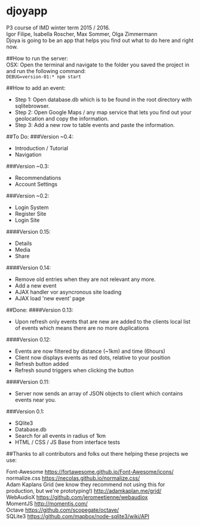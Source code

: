 # djoyapp
P3 course of IMD winter term 2015 / 2016.  
Igor Filipe, Isabella Roscher, Max Sommer, Olga Zimmermann  
Djoya is going to be an app that helps you find out what to do here and right now.

##How to run the server:  
OSX: Open the terminal and navigate to the folder you saved the project in and run the following command:   
``` DEBUG=version-01:* npm start ```  

##How to add an event:
* Step 1: Open database.db which is to be found in the root directory with sqlitebrowser.
* Step 2: Open Google Maps / any map service that lets you find out your geolocation and copy the information.
* Step 3: Add a new row to table events and paste the information.

##To Do:
###Version ~0.4:
* Introduction / Tutorial
* Navigation

###Version ~0.3:
* Recommendations
* Account Settings

###Version ~0.2:
* Login System
* Register Site
* Login Site

####Version 0.15:
* Details
* Media
* Share

####Version 0.14:  
* Remove old entries when they are not relevant any more.
* Add a new event
* AJAX handler vor asyncronous site loading 
* AJAX load 'new event' page

##Done:
####Version 0.13: 
* Upon refresh only events that are new are added to the clients local list of events which means there are no more duplications  

####Version 0.12:  
* Events are now filtered by distance (~1km) and time (6hours)
* Client now displays events as red dots, relative to your position
* Refresh button added
* Refresh sound triggers when clicking the button  

####Version 0.11: 
* Server now sends an array of JSON objects to client which contains events near you. 

###Version 0.1:  
* SQlite3
* Database.db
* Search for all events in radius of 1km
* HTML / CSS / JS Base from interface tests

##Thanks to all contributors and folks out there helping these projects we use:

Font-Awesome
https://fortawesome.github.io/Font-Awesome/icons/  
normalize.css
https://necolas.github.io/normalize.css/  
Adam Kaplans Grid (we know they recommend not using this for production, but we're prototyping!)
http://adamkaplan.me/grid/  
WebAudioX
https://github.com/jeromeetienne/webaudiox  
MomentJS
http://momentjs.com/  
Octave
https://github.com/scopegate/octave/   
SQLite3 
https://github.com/mapbox/node-sqlite3/wiki/API

